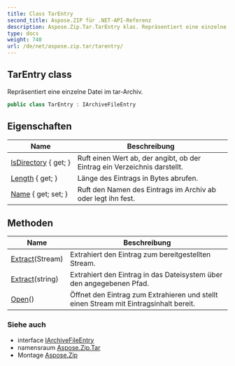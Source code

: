 ```yaml
---
title: Class TarEntry
second_title: Aspose.ZIP für .NET-API-Referenz
description: Aspose.Zip.Tar.TarEntry klas. Repräsentiert eine einzelne Datei im tarArchiv.
type: docs
weight: 740
url: /de/net/aspose.zip.tar/tarentry/
---
```

## TarEntry class

Repräsentiert eine einzelne Datei im tar-Archiv.

```csharp
public class TarEntry : IArchiveFileEntry
```

## Eigenschaften

| Name | Beschreibung |
| --- | --- |
| [IsDirectory](../../aspose.zip.tar/tarentry/isdirectory/) { get; } | Ruft einen Wert ab, der angibt, ob der Eintrag ein Verzeichnis darstellt. |
| [Length](../../aspose.zip.tar/tarentry/length/) { get; } | Länge des Eintrags in Bytes abrufen. |
| [Name](../../aspose.zip.tar/tarentry/name/) { get; set; } | Ruft den Namen des Eintrags im Archiv ab oder legt ihn fest. |

## Methoden

| Name | Beschreibung |
| --- | --- |
| [Extract](../../aspose.zip.tar/tarentry/extract/#extract_1)(Stream) | Extrahiert den Eintrag zum bereitgestellten Stream. |
| [Extract](../../aspose.zip.tar/tarentry/extract/#extract)(string) | Extrahiert den Eintrag in das Dateisystem über den angegebenen Pfad. |
| [Open](../../aspose.zip.tar/tarentry/open/)() | Öffnet den Eintrag zum Extrahieren und stellt einen Stream mit Eintragsinhalt bereit. |

### Siehe auch

* interface [IArchiveFileEntry](../../aspose.zip/iarchivefileentry/)
* namensraum [Aspose.Zip.Tar](../../aspose.zip.tar/)
* Montage [Aspose.Zip](../../)


